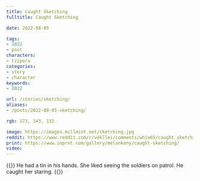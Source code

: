 ```yaml
---
title: Caught Sketching
fulltitle: Caught Sketching

date: 2022-08-05

tags: 
- 2022
- post
characters:
- tzipora
categories:
- story
- character
keywords:
- 2022

url: /stories/sketching/
aliases:
- /posts/2022-08-05-sketching/

rgb: 173, 143, 132

image: https://images.millmint.net/sketching.jpg
reddit: https://www.reddit.com/r/vekllei/comments/wh1e65/caught_sketching/
print: https://www.inprnt.com/gallery/melonkony/caught-sketching/
video:
---
```

{{<note caption>}}
He had a tin in his hands. She liked seeing the soldiers on patrol. He caught her staring.
{{</note>}}